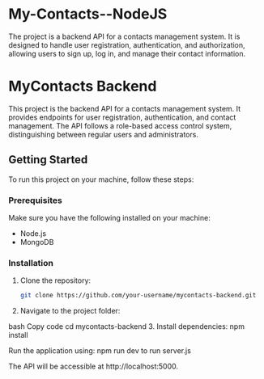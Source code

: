 # My-Contacts--NodeJS
The project is a backend API for a contacts management system. It is designed to handle user registration, authentication, and authorization, allowing users to sign up, log in, and manage their contact information. 

# MyContacts Backend

This project is the backend API for a contacts management system. It provides endpoints for user registration, authentication, and contact management. The API follows a role-based access control system, distinguishing between regular users and administrators.

## Getting Started

To run this project on your machine, follow these steps:

### Prerequisites

Make sure you have the following installed on your machine:

- Node.js
- MongoDB

### Installation

1. Clone the repository:

   ```bash
   git clone https://github.com/your-username/mycontacts-backend.git
2. Navigate to the project folder:

bash
Copy code
cd mycontacts-backend
3. Install dependencies:
npm install

Run the application using: npm run dev to run server.js

The API will be accessible at http://localhost:5000.





